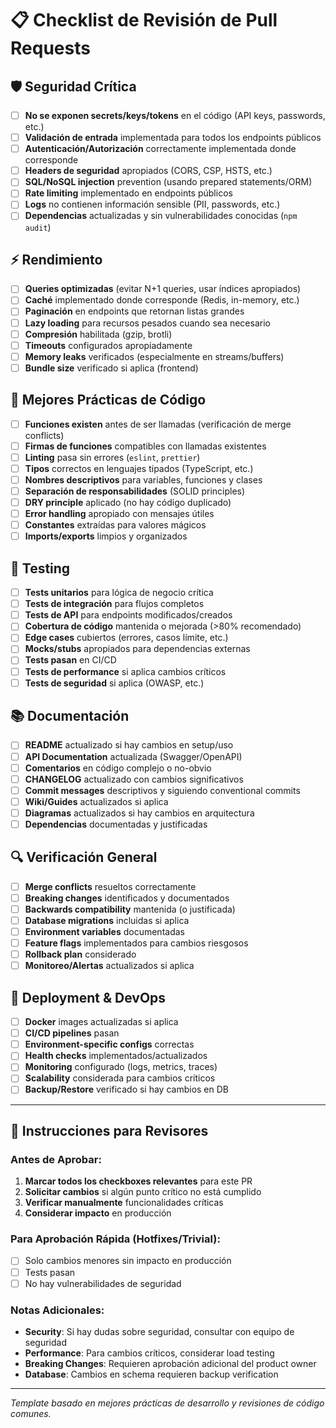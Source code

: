 # 📋 Checklist de Revisión de Pull Requests

## 🛡️ Seguridad Crítica

- [ ] **No se exponen secrets/keys/tokens** en el código (API keys, passwords, etc.)
- [ ] **Validación de entrada** implementada para todos los endpoints públicos
- [ ] **Autenticación/Autorización** correctamente implementada donde corresponde
- [ ] **Headers de seguridad** apropiados (CORS, CSP, HSTS, etc.)
- [ ] **SQL/NoSQL injection** prevention (usando prepared statements/ORM)
- [ ] **Rate limiting** implementado en endpoints públicos
- [ ] **Logs** no contienen información sensible (PII, passwords, etc.)
- [ ] **Dependencias** actualizadas y sin vulnerabilidades conocidas (`npm audit`)

## ⚡ Rendimiento

- [ ] **Queries optimizadas** (evitar N+1 queries, usar índices apropiados)
- [ ] **Caché** implementado donde corresponde (Redis, in-memory, etc.)
- [ ] **Paginación** en endpoints que retornan listas grandes
- [ ] **Lazy loading** para recursos pesados cuando sea necesario
- [ ] **Compresión** habilitada (gzip, brotli)
- [ ] **Timeouts** configurados apropiadamente
- [ ] **Memory leaks** verificados (especialmente en streams/buffers)
- [ ] **Bundle size** verificado si aplica (frontend)

## 🧹 Mejores Prácticas de Código

- [ ] **Funciones existen** antes de ser llamadas (verificación de merge conflicts)
- [ ] **Firmas de funciones** compatibles con llamadas existentes
- [ ] **Linting** pasa sin errores (`eslint`, `prettier`)
- [ ] **Tipos** correctos en lenguajes tipados (TypeScript, etc.)
- [ ] **Nombres descriptivos** para variables, funciones y clases
- [ ] **Separación de responsabilidades** (SOLID principles)
- [ ] **DRY principle** aplicado (no hay código duplicado)
- [ ] **Error handling** apropiado con mensajes útiles
- [ ] **Constantes** extraídas para valores mágicos
- [ ] **Imports/exports** limpios y organizados

## 🧪 Testing

- [ ] **Tests unitarios** para lógica de negocio crítica
- [ ] **Tests de integración** para flujos completos
- [ ] **Tests de API** para endpoints modificados/creados
- [ ] **Cobertura de código** mantenida o mejorada (>80% recomendado)
- [ ] **Edge cases** cubiertos (errores, casos límite, etc.)
- [ ] **Mocks/stubs** apropiados para dependencias externas
- [ ] **Tests pasan** en CI/CD
- [ ] **Tests de performance** si aplica cambios críticos
- [ ] **Tests de seguridad** si aplica (OWASP, etc.)

## 📚 Documentación

- [ ] **README** actualizado si hay cambios en setup/uso
- [ ] **API Documentation** actualizada (Swagger/OpenAPI)
- [ ] **Comentarios** en código complejo o no-obvio
- [ ] **CHANGELOG** actualizado con cambios significativos
- [ ] **Commit messages** descriptivos y siguiendo conventional commits
- [ ] **Wiki/Guides** actualizados si aplica
- [ ] **Diagramas** actualizados si hay cambios en arquitectura
- [ ] **Dependencias** documentadas y justificadas

## 🔍 Verificación General

- [ ] **Merge conflicts** resueltos correctamente
- [ ] **Breaking changes** identificados y documentados
- [ ] **Backwards compatibility** mantenida (o justificada)
- [ ] **Database migrations** incluidas si aplica
- [ ] **Environment variables** documentadas
- [ ] **Feature flags** implementados para cambios riesgosos
- [ ] **Rollback plan** considerado
- [ ] **Monitoreo/Alertas** actualizados si aplica

## 🚀 Deployment & DevOps

- [ ] **Docker** images actualizadas si aplica
- [ ] **CI/CD pipelines** pasan
- [ ] **Environment-specific configs** correctas
- [ ] **Health checks** implementados/actualizados
- [ ] **Monitoring** configurado (logs, metrics, traces)
- [ ] **Scalability** considerada para cambios críticos
- [ ] **Backup/Restore** verificado si hay cambios en DB

---

## 📝 Instrucciones para Revisores

### Antes de Aprobar:

1. **Marcar todos los checkboxes relevantes** para este PR
2. **Solicitar cambios** si algún punto crítico no está cumplido
3. **Verificar manualmente** funcionalidades críticas
4. **Considerar impacto** en producción

### Para Aprobación Rápida (Hotfixes/Trivial):

- [ ] Solo cambios menores sin impacto en producción
- [ ] Tests pasan
- [ ] No hay vulnerabilidades de seguridad

### Notas Adicionales:

- **Security**: Si hay dudas sobre seguridad, consultar con equipo de seguridad
- **Performance**: Para cambios críticos, considerar load testing
- **Breaking Changes**: Requieren aprobación adicional del product owner
- **Database**: Cambios en schema requieren backup verification

---

_Template basado en mejores prácticas de desarrollo y revisiones de código comunes._
